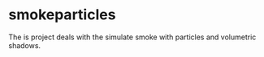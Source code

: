 smokeparticles
==============

The is project deals with the simulate smoke with particles and volumetric shadows.
